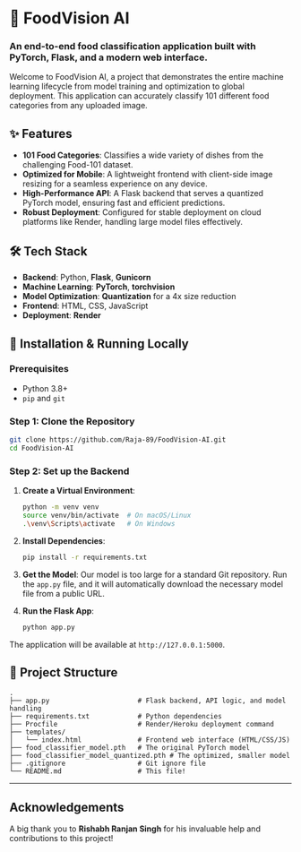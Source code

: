 # 🍕 FoodVision AI

### An end-to-end food classification application built with PyTorch, Flask, and a modern web interface.

Welcome to FoodVision AI, a project that demonstrates the entire machine learning lifecycle from model training and optimization to global deployment. This application can accurately classify 101 different food categories from any uploaded image.

## ✨ Features

  * **101 Food Categories**: Classifies a wide variety of dishes from the challenging Food-101 dataset.
  * **Optimized for Mobile**: A lightweight frontend with client-side image resizing for a seamless experience on any device.
  * **High-Performance API**: A Flask backend that serves a quantized PyTorch model, ensuring fast and efficient predictions.
  * **Robust Deployment**: Configured for stable deployment on cloud platforms like Render, handling large model files effectively.


## 🛠️ Tech Stack

  * **Backend**: Python, **Flask**, **Gunicorn**
  * **Machine Learning**: **PyTorch**, **torchvision**
  * **Model Optimization**: **Quantization** for a 4x size reduction
  * **Frontend**: HTML, CSS, JavaScript
  * **Deployment**: **Render**


## 🚀 Installation & Running Locally

### Prerequisites

  * Python 3.8+
  * `pip` and `git`

### Step 1: Clone the Repository

```bash
git clone https://github.com/Raja-89/FoodVision-AI.git
cd FoodVision-AI
```

### Step 2: Set up the Backend

1.  **Create a Virtual Environment**:

    ```bash
    python -m venv venv
    source venv/bin/activate  # On macOS/Linux
    .\venv\Scripts\activate   # On Windows
    ```

2.  **Install Dependencies**:

    ```bash
    pip install -r requirements.txt
    ```

3.  **Get the Model**: Our model is too large for a standard Git repository. Run the `app.py` file, and it will automatically download the necessary model file from a public URL.

4.  **Run the Flask App**:

    ```bash
    python app.py
    ```

The application will be available at `http://127.0.0.1:5000`.


## 📂 Project Structure

```
.
├── app.py                      # Flask backend, API logic, and model handling
├── requirements.txt            # Python dependencies
├── Procfile                    # Render/Heroku deployment command
├── templates/
│   └── index.html              # Frontend web interface (HTML/CSS/JS)
├── food_classifier_model.pth   # The original PyTorch model
├── food_classifier_model_quantized.pth # The optimized, smaller model
├── .gitignore                  # Git ignore file
└── README.md                   # This file!
```

-----

##  Acknowledgements

A big thank you to **Rishabh Ranjan Singh** for his invaluable help and contributions to this project!
